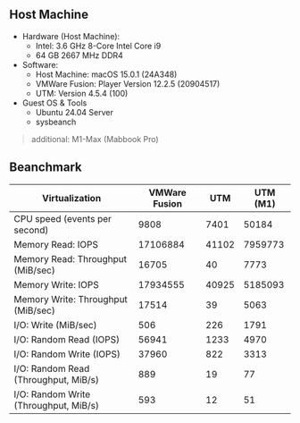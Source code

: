
## Host Machine

- Hardware (Host Machine):
    - Intel: 3.6 GHz 8-Core Intel Core i9
    - 64 GB 2667 MHz DDR4
- Software:
    - Host Machine: macOS 15.0.1 (24A348)
    - VMWare Fusion: Player Version 12.2.5 (20904517)
    - UTM: Version 4.5.4 (100)
- Guest OS & Tools
    - Ubuntu 24.04 Server
    - sysbeanch

> additional: M1-Max (Mabbook Pro)


## Beanchmark

Virtualization | VMWare Fusion | UTM                | UTM (M1)
---------------|---------------|--------------------|------------------
CPU speed (events per second) |  9808 | 7401 | 50184
Memory Read: IOPS | 17106884 | 41102 | 7959773
Memory Read: Throughput (MiB/sec) | 16705 | 40 | 7773
Memory Write: IOPS | 17934555 | 40925 | 5185093
Memory Write: Throughput (MiB/sec) | 17514 | 39 | 5063
I/O: Write (MiB/sec) | 506  | 226 | 1791
I/O: Random Read (IOPS) | 56941 | 1233 | 4970
I/O: Random Write (IOPS) | 37960 | 822 | 3313
I/O: Random Read (Throughput, MiB/s) | 889 | 19 | 77
I/O: Random Write (Throughput, MiB/s) | 593 | 12 | 51
